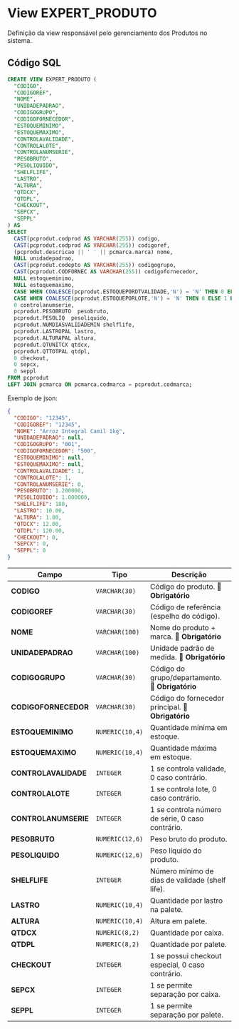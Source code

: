 # View EXPERT_PRODUTO

Definição da view responsável pelo gerenciamento dos Produtos no sistema.  

## Código SQL

```sql
CREATE VIEW EXPERT_PRODUTO (
  "CODIGO",
  "CODIGOREF",
  "NOME",
  "UNIDADEPADRAO",
  "CODIGOGRUPO",
  "CODIGOFORNECEDOR",
  "ESTOQUEMINIMO",
  "ESTOQUEMAXIMO",
  "CONTROLAVALIDADE",
  "CONTROLALOTE",
  "CONTROLANUMSERIE",
  "PESOBRUTO",
  "PESOLIQUIDO",
  "SHELFLIFE",
  "LASTRO",
  "ALTURA",
  "QTDCX",
  "QTDPL",
  "CHECKOUT",
  "SEPCX",
  "SEPPL"
) AS 
SELECT
  CAST(pcprodut.codprod AS VARCHAR(255)) codigo, 
  CAST(pcprodut.codprod AS VARCHAR(255)) codigoref,
  (pcprodut.descricao || ' ' || pcmarca.marca) nome,
  NULL unidadepadrao,
  CAST(pcprodut.codepto AS VARCHAR(255)) codigogrupo,
  CAST(pcprodut.CODFORNEC AS VARCHAR(255)) codigofornecedor,
  NULL estoqueminimo,
  NULL estoquemaximo,
  CASE WHEN COALESCE(pcprodut.ESTOQUEPORDTVALIDADE,'N') = 'N' THEN 0 ELSE 1 END controlavalidade,
  CASE WHEN COALESCE(pcprodut.ESTOQUEPORLOTE,'N') = 'N' THEN 0 ELSE 1 END controlalote,
  0 controlanumserie,
  pcprodut.PESOBRUTO  pesobruto,
  pcprodut.PESOLIQ  pesoliquido,
  pcprodut.NUMDIASVALIDADEMIN shelflife,
  pcprodut.LASTROPAL lastro,
  pcprodut.ALTURAPAL altura,
  pcprodut.QTUNITCX qtdcx,
  pcprodut.QTTOTPAL qtdpl,
  0 checkout,
  0 sepcx,
  0 seppl
FROM pcprodut 
LEFT JOIN pcmarca ON pcmarca.codmarca = pcprodut.codmarca;


```


Exemplo de json:

```json
{
  "CODIGO": "12345",
  "CODIGOREF": "12345",
  "NOME": "Arroz Integral Camil 1kg",
  "UNIDADEPADRAO": null,
  "CODIGOGRUPO": "001",
  "CODIGOFORNECEDOR": "500",
  "ESTOQUEMINIMO": null,
  "ESTOQUEMAXIMO": null,
  "CONTROLAVALIDADE": 1,
  "CONTROLALOTE": 1,
  "CONTROLANUMSERIE": 0,
  "PESOBRUTO": 1.200000,
  "PESOLIQUIDO": 1.000000,
  "SHELFLIFE": 180,
  "LASTRO": 10.00,
  "ALTURA": 1.80,
  "QTDCX": 12.00,
  "QTDPL": 120.00,
  "CHECKOUT": 0,
  "SEPCX": 0,
  "SEPPL": 0
}

```

| Campo                | Tipo            | Descrição                                          |
| -------------------- | --------------- | -------------------------------------------------- |
| **CODIGO**           | `VARCHAR(30)`   | Código do produto. 🔴 **Obrigatório**              |
| **CODIGOREF**        | `VARCHAR(30)`   | Código de referência (espelho do código).          |
| **NOME**             | `VARCHAR(100)`  | Nome do produto + marca. 🔴 **Obrigatório**        |
| **UNIDADEPADRAO**    | `VARCHAR(100)`  | Unidade padrão de medida. 🔴 **Obrigatório**       |
| **CODIGOGRUPO**      | `VARCHAR(30)`   | Código do grupo/departamento. 🔴 **Obrigatório**   |
| **CODIGOFORNECEDOR** | `VARCHAR(30)`   | Código do fornecedor principal. 🔴 **Obrigatório** |
| **ESTOQUEMINIMO**    | `NUMERIC(10,4)` | Quantidade mínima em estoque.                      |
| **ESTOQUEMAXIMO**    | `NUMERIC(10,4)` | Quantidade máxima em estoque.                      |
| **CONTROLAVALIDADE** | `INTEGER`       | 1 se controla validade, 0 caso contrário.          |
| **CONTROLALOTE**     | `INTEGER`       | 1 se controla lote, 0 caso contrário.              |
| **CONTROLANUMSERIE** | `INTEGER`       | 1 se controla número de série, 0 caso contrário.   |
| **PESOBRUTO**        | `NUMERIC(12,6)` | Peso bruto do produto.                             |
| **PESOLIQUIDO**      | `NUMERIC(12,6)` | Peso líquido do produto.                           |
| **SHELFLIFE**        | `INTEGER`       | Número mínimo de dias de validade (shelf life).    |
| **LASTRO**           | `NUMERIC(10,4)` | Quantidade por lastro na palete.                   |
| **ALTURA**           | `NUMERIC(10,4)` | Altura em palete.                                  |
| **QTDCX**            | `NUMERIC(8,2)`  | Quantidade por caixa.                              |
| **QTDPL**            | `NUMERIC(8,2)`  | Quantidade por palete.                             |
| **CHECKOUT**         | `INTEGER`       | 1 se possui checkout especial, 0 caso contrário.   |
| **SEPCX**            | `INTEGER`       | 1 se permite separação por caixa.                  |
| **SEPPL**            | `INTEGER`       | 1 se permite separação por palete.                 |

